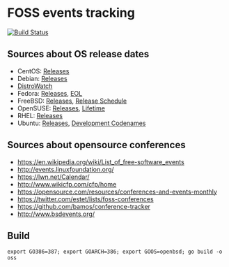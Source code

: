 # FOSS events tracking

[![Build Status](https://travis-ci.org/ligurio/oss-events.svg?branch=master)](https://travis-ci.org/ligurio/oss-events)

## Sources about OS release dates

* CentOS: [Releases](https://wiki.centos.org/About/Product)
* Debian: [Releases](https://wiki.debian.org/DebianReleases)
* [DistroWatch](http://distrowatch.com/weekly.php?issue=20150727#upcoming)
* Fedora: [Releases](https://fedoraproject.org/wiki/Releases), [EOL](https://fedoraproject.org/wiki/End_of_life)
* FreeBSD: [Releases](), [Release Schedule](https://www.freebsd.org/releng/)
* OpenSUSE: [Releases](https://en.opensuse.org/openSUSE:Roadmap), [Lifetime](https://en.opensuse.org/Lifetime)
* RHEL: [Releases](https://access.redhat.com/articles/3078)
* Ubuntu: [Releases](https://wiki.ubuntu.com/Releases), [Development Codenames](https://wiki.ubuntu.com/DevelopmentCodeNames)


## Sources about opensource conferences

* https://en.wikipedia.org/wiki/List_of_free-software_events
* http://events.linuxfoundation.org/
* https://lwn.net/Calendar/
* http://www.wikicfp.com/cfp/home
* https://opensource.com/resources/conferences-and-events-monthly
* https://twitter.com/estet/lists/foss-conferences
* https://github.com/bamos/conference-tracker
* http://www.bsdevents.org/

## Build

``
export GO386=387; export GOARCH=386; export GOOS=openbsd; go build -o oss
``
